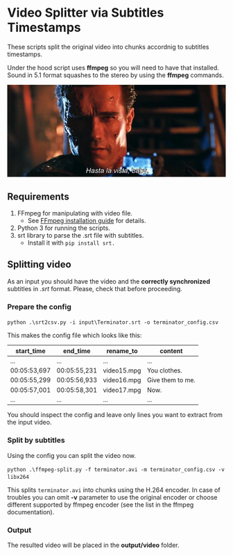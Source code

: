 # Video Splitter via Subtitles Timestamps

These scripts split the original video into chunks accordnig to subtitles timestamps.

Under the hood script uses **ffmpeg** so you will need to have that installed. Sound in 5.1 format squashes to the stereo by using the **ffmpeg** commands.

![terminator](/img/terminator.jpg)

## Requirements

1. FFmpeg for manipulating with video file.
    - See [FFmpeg installation guide](https://www.ffmpeg.org/download.html) for details.
3. Python 3 for running the scripts.
4. srt library to parse the .srt file with subtitles.
    - Install it with <code>pip install srt.</code>

## Splitting video

As an input you should have the video and the **correctly synchronized** subtitles in *.srt* format. Please, check that before proceeding.

### Prepare the config

`python .\srt2csv.py -i input\Terminator.srt -o terminator_config.csv`

This makes the config file which looks like this:

|start_time|end_time|rename_to|content|
|-|-|-|-|
|...|...|...|...|
|00:05:53,697|	00:05:55,231|	video15.mpg|	You clothes.|
|00:05:55,299|	00:05:56,933|	video16.mpg|	Give them to me.|
|00:05:57,001|	00:05:58,301|	video17.mpg|	Now.|
|...|...|...|...|

You should inspect the config and leave only lines you want to extract from the input video.

### Split by subtitles

Using the config you can split the video now.

`python .\ffmpeg-split.py -f terminator.avi -m terminator_config.csv -v libx264`

This splits `terminator.avi` into chunks using the H.264 encoder. In case of troubles you can omit **-v** parameter to use the original encoder or choose different supported by ffmpeg encoder (see the list in the ffmpeg documentation).

### Output

The resulted video will be placed in the **output/video** folder.

